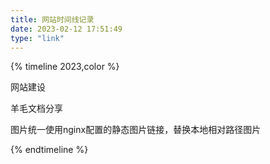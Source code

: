 ```yaml
---
title: 网站时间线记录
date: 2023-02-12 17:51:49
type: "link"
---
```


{% timeline 2023,color %}
<!-- timeline 1月 -->
网站建设
<!-- endtimeline -->
<!-- timeline 2月10日 -->
羊毛文档分享
<!-- endtimeline -->
<!-- timeline 2月20日 -->
图片统一使用nginx配置的静态图片链接，替换本地相对路径图片
<!-- endtimeline -->
{% endtimeline %}